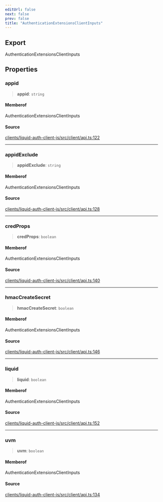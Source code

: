 ```yaml
---
editUrl: false
next: false
prev: false
title: "AuthenticationExtensionsClientInputs"
---
```


## Export

AuthenticationExtensionsClientInputs

## Properties

### appid

> **appid**: `string`

#### Memberof

AuthenticationExtensionsClientInputs

#### Source

[clients/liquid-auth-client-js/src/client/api.ts:122](https://github.com/algorandfoundation/liquid-auth/blob/10c59840d062554c79d275cbb41957b40edae1ed/clients/liquid-auth-client-js/src/client/api.ts#L122)

***

### appidExclude

> **appidExclude**: `string`

#### Memberof

AuthenticationExtensionsClientInputs

#### Source

[clients/liquid-auth-client-js/src/client/api.ts:128](https://github.com/algorandfoundation/liquid-auth/blob/10c59840d062554c79d275cbb41957b40edae1ed/clients/liquid-auth-client-js/src/client/api.ts#L128)

***

### credProps

> **credProps**: `boolean`

#### Memberof

AuthenticationExtensionsClientInputs

#### Source

[clients/liquid-auth-client-js/src/client/api.ts:140](https://github.com/algorandfoundation/liquid-auth/blob/10c59840d062554c79d275cbb41957b40edae1ed/clients/liquid-auth-client-js/src/client/api.ts#L140)

***

### hmacCreateSecret

> **hmacCreateSecret**: `boolean`

#### Memberof

AuthenticationExtensionsClientInputs

#### Source

[clients/liquid-auth-client-js/src/client/api.ts:146](https://github.com/algorandfoundation/liquid-auth/blob/10c59840d062554c79d275cbb41957b40edae1ed/clients/liquid-auth-client-js/src/client/api.ts#L146)

***

### liquid

> **liquid**: `boolean`

#### Memberof

AuthenticationExtensionsClientInputs

#### Source

[clients/liquid-auth-client-js/src/client/api.ts:152](https://github.com/algorandfoundation/liquid-auth/blob/10c59840d062554c79d275cbb41957b40edae1ed/clients/liquid-auth-client-js/src/client/api.ts#L152)

***

### uvm

> **uvm**: `boolean`

#### Memberof

AuthenticationExtensionsClientInputs

#### Source

[clients/liquid-auth-client-js/src/client/api.ts:134](https://github.com/algorandfoundation/liquid-auth/blob/10c59840d062554c79d275cbb41957b40edae1ed/clients/liquid-auth-client-js/src/client/api.ts#L134)
